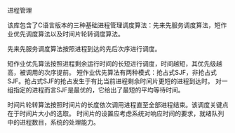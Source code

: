 进程管理

该库包含了C语言版本的三种基础进程管理调度算法：先来先服务调度算法，短作业优先调度算法以及时间片轮转调度算法。

先来先服务调度算法按照进程到达的先后次序进行调度。

短作业优先算法按照进程剩余运行时间的长短进行调度，时间越短，其优先级越高，被调用的次序提前。
短作业优先算法有两种模式：抢占式SJF，非抢占式SJF。抢占式SJF的抢占发生于有比当前进程剩余时间片更短的进程到达时。
对一组指定的进程而言SJF是最优的，它给出了最短的平均等待时间。

时间片轮转算法按照时间片的长度依次调用进程直至全部进程结束。该调度关键点在于时间片大小的选取。
时间片的设置应考虑系统对响应时间的要求，就绪队列中的进程数目，系统的处理能力。

